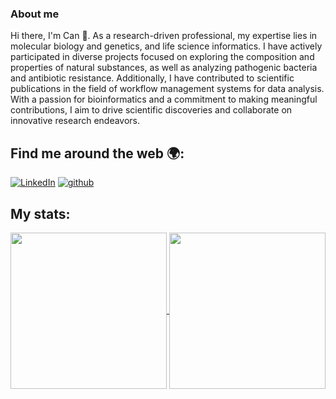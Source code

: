 ### About me
Hi there, I'm Can 👋. As a research-driven professional, my expertise lies in molecular biology and genetics, and life science informatics. I have actively participated in diverse projects focused on exploring the composition and properties of natural substances, as well as analyzing pathogenic bacteria and antibiotic resistance. Additionally, I have contributed to scientific publications in the field of workflow management systems for data analysis. With a passion for bioinformatics and a commitment to making meaningful contributions, I aim to drive scientific discoveries and collaborate on innovative research endeavors.

## Find me around the web 🌍:
[![LinkedIn](https://img.shields.io/badge/LinkedIn-0077B5?style=for-the-badge&logo=linkedin&logoColor=white)](https://www.linkedin.com/in/mehmet-can-ay-5b319518b)
[![github](https://img.shields.io/badge/GitHub-000000?style=for-the-badge&logo=GitHub&logoColor=white)](https://github.com/mehmetcanay)

## My stats:
<a href="https://github.com/anuraghazra/github-readme-stats">
  <img height=250 align="center" src="https://github-readme-stats.vercel.app/api?username=mehmetcanay&show=reviews,discussions_started,discussions_answered,prs_merged,prs_merged_percentage&show_icons=true&theme=synthwave" />
</a>
<a href="https://github.com/anuraghazra/convoychat">
  <img height=250 align="center" src="https://github-readme-stats.vercel.app/api/top-langs?username=mehmetcanay&theme=synthwave&langs_count=8&card_width=320" />
</a>
